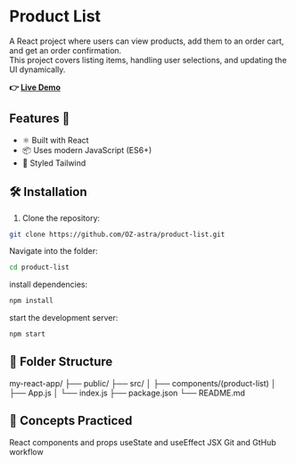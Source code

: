 # Product List

A React project where users can view products, add them to an order cart, and get an order confirmation.  
This project covers listing items, handling user selections, and updating the UI dynamically.

**👉 [Live Demo](https://product-list-jkit.onrender.com)**


## Features 🚀

- ⚛️ Built with React
- 📦 Uses modern JavaScript (ES6+)
- 🎨 Styled Tailwind


## 🛠️ Installation

1. Clone the repository:

```bash
git clone https://github.com/OZ-astra/product-list.git
```
Navigate into the folder:

```bash
cd product-list
```
install dependencies:

```bash
npm install
```
start the development server:

```bash
npm start
```


## 📁 Folder Structure
my-react-app/
├── public/
├── src/
│   ├── components/(product-list)
│   ├── App.js
│   └── index.js
├── package.json
└── README.md


## 🧠 Concepts Practiced
 React components and props
 useState and useEffect
 JSX
 Git and GtHub workflow




